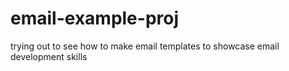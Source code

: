 # email-example-proj

trying out to see how to make email templates to showcase email development skills
